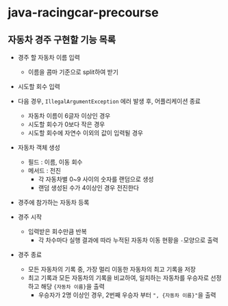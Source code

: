 # java-racingcar-precourse

## 자동차 경주 구현할 기능 목록
- 경주 할 자동차 이름 입력
    - 이름을 콤마 기준으로 split하여 받기
- 시도할 회수 입력
- 다음 경우, `IllegalArgumentException` 에러 발생 후, 어플리케이션 종료
    - 자동차 이름이 6글자 이상인 경우
    - 시도할 회수가 0보다 작은 경우
    - 시도할 회수에 자연수 이외의 값이 입력될 경우
- 자동차 객체 생성
    - 필드 : 이름, 이동 회수
    - 메서드 : 전진
        - 각 자동차별 0~9 사이의 숫자를 랜덤으로 생성
        - 랜덤 생성된 수가 4이상인 경우 전진한다
- 경주에 참가하는 자동차 등록
- 경주 시작
    - 입력받은 회수만큼 반복
        - 각 차수마다 실행 결과에 따라 누적된 자동차 이동 현황을 `-`모양으로 출력

- 경주 종료
    - 모든 자동차의 기록 중, 가장 멀리 이동한 자동차의 최고 기록을 저장
    - 최고 기록과 모든 자동차의 기록을 비교하여, 일치하는 자동차를 우승자로 선정하고 해당 `{자동차 이름}`을 출력
        - 우승자가 2명 이상인 경우, 2번째 우승자 부터 `", {자동차 이름}"`을 출력
